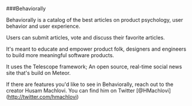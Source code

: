 ###Behaviorally

Behaviorally is a catalog of the best articles on product psychology, user behavior and user experience.

Users can submit articles, vote and discuss their favorite articles.

It's meant to educate and empower product folk, designers and engineers to build more meaningful software products.

It uses the Telescope framework; An open source, real-time social news site that's build on Meteor.

If there are features you'd like to see in Behaviorally, reach out to the creator Husam Machlovi. You can find him on Twitter [@HMachlovi] (http://twitter.com/hmachlovi)

